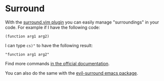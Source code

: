 # Surround

With the [surround.vim plugin](https://github.com/tpope/vim-surround) you can
easily manage "surroundings" in your code. For example if I have the following
code:

```
(function arg1 arg2)
```

I can type `cs)"` to have the following result:

```
"function arg1 arg2"
```

Find more commands [in the official documentation](https://github.com/tpope/vim-surround/blob/master/doc/surround.txt).

You can also do the same with the [evil-surround emacs package](https://github.com/timcharper/evil-surround).
